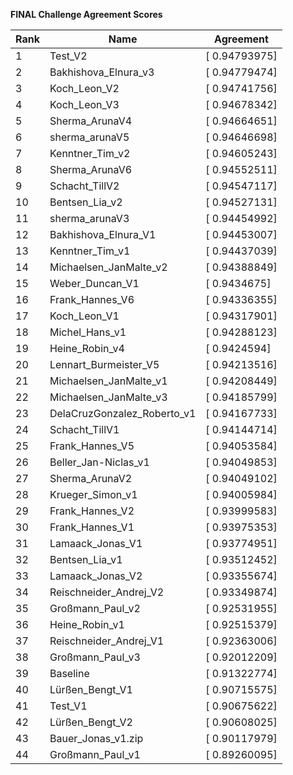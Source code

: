 **FINAL Challenge Agreement Scores**



|Rank|Name|Agreement|
|----|-----|---|
|1|Test_V2|[ 0.94793975]|
|2|Bakhishova_Elnura_v3|[ 0.94779474]|
|3|Koch_Leon_V2|[ 0.94741756]|
|4|Koch_Leon_V3|[ 0.94678342]|
|5|Sherma_ArunaV4|[ 0.94664651]|
|6|sherma_arunaV5|[ 0.94646698]|
|7|Kenntner_Tim_v2|[ 0.94605243]|
|8|Sherma_ArunaV6|[ 0.94552511]|
|9|Schacht_TillV2|[ 0.94547117]|
|10|Bentsen_Lia_v2|[ 0.94527131]|
|11|sherma_arunaV3|[ 0.94454992]|
|12|Bakhishova_Elnura_V1|[ 0.94453007]|
|13|Kenntner_Tim_v1|[ 0.94437039]|
|14|Michaelsen_JanMalte_v2|[ 0.94388849]|
|15|Weber_Duncan_V1|[ 0.9434675]|
|16|Frank_Hannes_V6|[ 0.94336355]|
|17|Koch_Leon_V1|[ 0.94317901]|
|18|Michel_Hans_v1|[ 0.94288123]|
|19|Heine_Robin_v4|[ 0.9424594]|
|20|Lennart_Burmeister_V5|[ 0.94213516]|
|21|Michaelsen_JanMalte_v1|[ 0.94208449]|
|22|Michaelsen_JanMalte_v3|[ 0.94185799]|
|23|DelaCruzGonzalez_Roberto_v1|[ 0.94167733]|
|24|Schacht_TillV1|[ 0.94144714]|
|25|Frank_Hannes_V5|[ 0.94053584]|
|26|Beller_Jan-Niclas_v1|[ 0.94049853]|
|27|Sherma_ArunaV2|[ 0.94049102]|
|28|Krueger_Simon_v1|[ 0.94005984]|
|29|Frank_Hannes_V2|[ 0.93999583]|
|30|Frank_Hannes_V1|[ 0.93975353]|
|31|Lamaack_Jonas_V1|[ 0.93774951]|
|32|Bentsen_Lia_v1|[ 0.93512452]|
|33|Lamaack_Jonas_V2|[ 0.93355674]|
|34|Reischneider_Andrej_V2|[ 0.93349874]|
|35|Großmann_Paul_v2|[ 0.92531955]|
|36|Heine_Robin_v1|[ 0.92515379]|
|37|Reischneider_Andrej_V1|[ 0.92363006]|
|38|Großmann_Paul_v3|[ 0.92012209]|
|39|Baseline|[ 0.91322774]|
|40|Lürßen_Bengt_V1|[ 0.90715575]|
|41|Test_V1|[ 0.90675622]|
|42|Lürßen_Bengt_V2|[ 0.90608025]|
|43|Bauer_Jonas_v1.zip|[ 0.90117979]|
|44|Großmann_Paul_v1|[ 0.89260095]|
